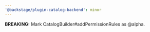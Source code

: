 ```yaml
---
'@backstage/plugin-catalog-backend': minor
---
```


**BREAKING:** Mark CatalogBuilder#addPermissionRules as @alpha.
